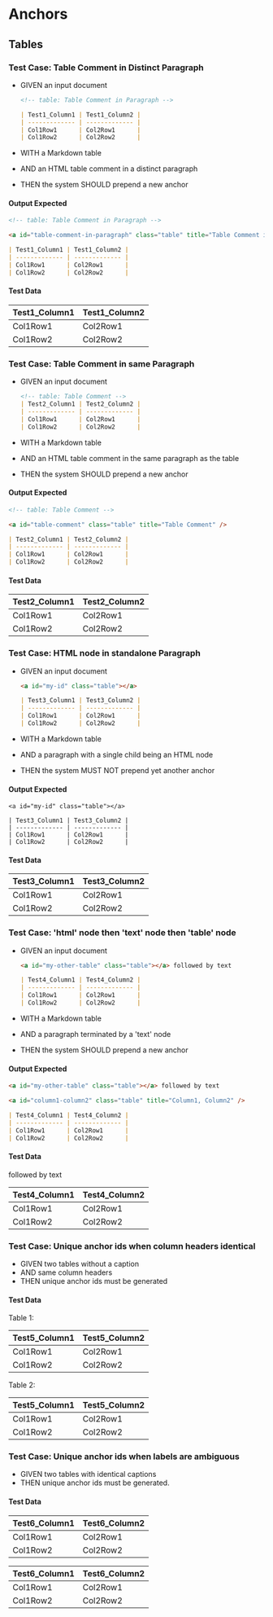 # Anchors

## Tables

### Test Case: Table Comment in Distinct Paragraph

- GIVEN an input document

  ```md
  <!-- table: Table Comment in Paragraph -->

  | Test1_Column1 | Test1_Column2 |
  | ------------- | ------------- |
  | Col1Row1      | Col2Row1      |
  | Col1Row2      | Col2Row2      |
  ```

- WITH a Markdown table
- AND an HTML table comment in a distinct paragraph
- THEN the system SHOULD prepend a new anchor

#### Output Expected

```md
<!-- table: Table Comment in Paragraph -->

<a id="table-comment-in-paragraph" class="table" title="Table Comment in Paragraph" />

| Test1_Column1 | Test1_Column2 |
| ------------- | ------------- |
| Col1Row1      | Col2Row1      |
| Col1Row2      | Col2Row2      |
```

#### Test Data

<!-- table: Table Comment in Paragraph -->

| Test1_Column1 | Test1_Column2 |
| ------------- | ------------- |
| Col1Row1      | Col2Row1      |
| Col1Row2      | Col2Row2      |


### Test Case: Table Comment in same Paragraph

- GIVEN an input document

  ```md
  <!-- table: Table Comment -->
  | Test2_Column1 | Test2_Column2 |
  | ------------- | ------------- |
  | Col1Row1      | Col2Row1      |
  | Col1Row2      | Col2Row2      |
  ```

- WITH a Markdown table
- AND an HTML table comment in the same paragraph as the table
- THEN the system SHOULD prepend a new anchor

#### Output Expected

```md
<!-- table: Table Comment -->

<a id="table-comment" class="table" title="Table Comment" />

| Test2_Column1 | Test2_Column2 |
| ------------- | ------------- |
| Col1Row1      | Col2Row1      |
| Col1Row2      | Col2Row2      |
```

#### Test Data

<!-- table: Table Comment -->

| Test2_Column1 | Test2_Column2 |
| ------------- | ------------- |
| Col1Row1      | Col2Row1      |
| Col1Row2      | Col2Row2      |


### Test Case: HTML node in standalone Paragraph

- GIVEN an input document

  ```md
  <a id="my-id" class="table"></a>

  | Test3_Column1 | Test3_Column2 |
  | ------------- | ------------- |
  | Col1Row1      | Col2Row1      |
  | Col1Row2      | Col2Row2      |
  ```

- WITH a Markdown table
- AND a paragraph with a single child being an HTML node
- THEN the system MUST NOT prepend yet another anchor

#### Output Expected

~~~
<a id="my-id" class="table"></a>

| Test3_Column1 | Test3_Column2 |
| ------------- | ------------- |
| Col1Row1      | Col2Row1      |
| Col1Row2      | Col2Row2      |
~~~

#### Test Data

<a id="my-id" class="table"></a>

| Test3_Column1 | Test3_Column2 |
| ------------- | ------------- |
| Col1Row1      | Col2Row1      |
| Col1Row2      | Col2Row2      |


### Test Case: 'html' node then 'text' node then 'table' node

- GIVEN an input document

  ```md
  <a id="my-other-table" class="table"></a> followed by text

  | Test4_Column1 | Test4_Column2 |
  | ------------- | ------------- |
  | Col1Row1      | Col2Row1      |
  | Col1Row2      | Col2Row2      |
  ```

- WITH a Markdown table
- AND a paragraph terminated by a 'text' node
- THEN the system SHOULD prepend a new anchor

#### Output Expected

```md
<a id="my-other-table" class="table"></a> followed by text

<a id="column1-column2" class="table" title="Column1, Column2" />

| Test4_Column1 | Test4_Column2 |
| ------------- | ------------- |
| Col1Row1      | Col2Row1      |
| Col1Row2      | Col2Row2      |
```

#### Test Data

<a id="my-other-table" class="table"></a> followed by text

| Test4_Column1 | Test4_Column2 |
| ------------- | ------------- |
| Col1Row1      | Col2Row1      |
| Col1Row2      | Col2Row2      |


### Test Case: Unique anchor ids when column headers identical

- GIVEN two tables without a caption
- AND same column headers
- THEN unique anchor ids must be generated

#### Test Data

Table 1:

| Test5_Column1 | Test5_Column2 |
| ------------- | ------------- |
| Col1Row1      | Col2Row1      |
| Col1Row2      | Col2Row2      |


Table 2:

| Test5_Column1 | Test5_Column2 |
| ------------- | ------------- |
| Col1Row1      | Col2Row1      |
| Col1Row2      | Col2Row2      |


### Test Case: Unique anchor ids when labels are ambiguous

- GIVEN two tables with identical captions
- THEN unique anchor ids must be generated.

#### Test Data

<!-- table: Ambiguous -->
| Test6_Column1 | Test6_Column2 |
| ------------- | ------------- |
| Col1Row1      | Col2Row1      |
| Col1Row2      | Col2Row2      |

<!-- table: Ambiguous -->
| Test6_Column1 | Test6_Column2 |
| ------------- | ------------- |
| Col1Row1      | Col2Row1      |
| Col1Row2      | Col2Row2      |
